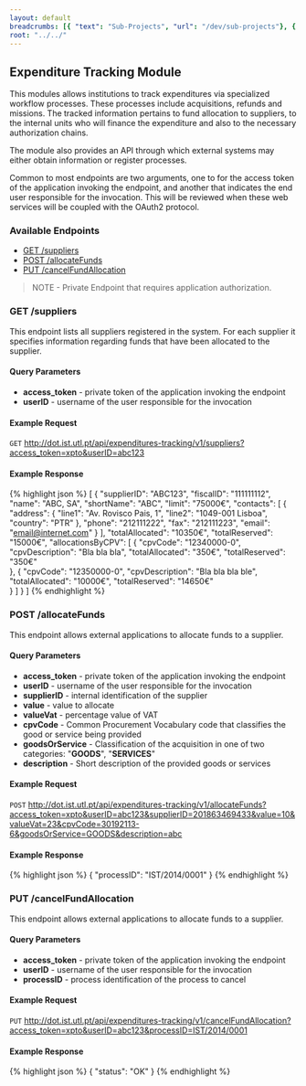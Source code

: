 ```yaml
---
layout: default
breadcrumbs: [{ "text": "Sub-Projects", "url": "/dev/sub-projects"}, { "text": "Expenditure Tracking", "url": "/dev/sub-projects/expenditureTrackingModule"}]
root: "../../"
---
```


## Expenditure Tracking Module

This modules allows institutions to track expenditures via specialized workflow
processes. These processes include acquisitions, refunds and missions. The 
tracked information pertains to fund allocation to suppliers, to the internal
units who will finance the expenditure and also to the necessary authorization
chains.

The module also provides an API through which external systems may either 
obtain information or register processes.

Common to most endpoints are two arguments, one to for the access token of 
the application invoking the endpoint, and another that indicates the end 
user responsible for the invocation. This will be reviewed when these web 
services will be coupled with the OAuth2 protocol.


### Available Endpoints
* [GET /suppliers](#toc_2)  <i class="icon-lock"></i>
* [POST /allocateFunds](#toc_3)  <i class="icon-lock"></i>
* [PUT /cancelFundAllocation](#toc_4)  <i class="icon-lock"></i>


> <span>NOTE</span>
> <i class="icon-lock"></i> - Private Endpoint that requires application authorization.      



### GET /suppliers

<i class="icon-lock"></i>

This endpoint lists all suppliers registered in the system. For each supplier
it specifies information regarding funds that have been allocated to the
supplier.

#### Query Parameters
 - **access_token** - private token of the application invoking the endpoint
 - **userID** - username of the user responsible for the invocation


#### Example Request
```GET``` http://dot.ist.utl.pt/api/expenditures-tracking/v1/suppliers?access_token=xpto&userID=abc123

#### Example Response
{% highlight json %}
[
	{
		"supplierID": "ABC123",
		"fiscalID": "111111112",
		"name": "ABC, SA",
		"shortName": "ABC",
		"limit": "75000€",
		"contacts": [
			{
				"address": {
					"line1": "Av. Rovisco Pais, 1",
					"line2": "1049-001 Lisboa",
					"country": "PTR"
				},
				"phone": "212111222",
				"fax": "212111223",
				"email": "email@internet.com"
			}
		],
		"totalAllocated": "10350€",
		"totalReserved": "15000€",
		"allocationsByCPV": [
			{
				"cpvCode": "12340000-0",
				"cpvDescription": "Bla bla bla",
				"totalAllocated": "350€",
				"totalReserved": "350€"				
			},
			{
				"cpvCode": "12350000-0",
				"cpvDescription": "Bla bla bla ble",
				"totalAllocated": "10000€",
				"totalReserved": "14650€"				
			}
		]
	}
]
{% endhighlight %}



### POST /allocateFunds

<i class="icon-lock"></i>

This endpoint allows external applications to allocate funds to a supplier.


#### Query Parameters
 - **access_token** - private token of the application invoking the endpoint
 - **userID** - username of the user responsible for the invocation
 - **supplierID** - internal identification of the supplier
 - **value** - value to allocate
 - **valueVat** - percentage value of VAT
 - **cpvCode** - Common Procurement Vocabulary code that classifies the good or service being provided
 - **goodsOrService** - Classification of the acquisition in one of two categories: "**GOODS**", "**SERVICES**"
 - **description** - Short description of the provided goods or services


#### Example Request
```POST``` http://dot.ist.utl.pt/api/expenditures-tracking/v1/allocateFunds?access_token=xpto&userID=abc123&supplierID=201863469433&value=10&valueVat=23&cpvCode=30192113-6&goodsOrService=GOODS&description=abc

#### Example Response
{% highlight json %}
{
	"processID": "IST/2014/0001"
}
{% endhighlight %}



### PUT /cancelFundAllocation

<i class="icon-lock"></i>

This endpoint allows external applications to allocate funds to a supplier.

#### Query Parameters
 - **access_token** - private token of the application invoking the endpoint
 - **userID** - username of the user responsible for the invocation
 - **processID** - process identification of the process to cancel

#### Example Request
```PUT``` http://dot.ist.utl.pt/api/expenditures-tracking/v1/cancelFundAllocation?access_token=xpto&userID=abc123&processID=IST/2014/0001

#### Example Response
{% highlight json %}
{
	"status": "OK"
}
{% endhighlight %}


